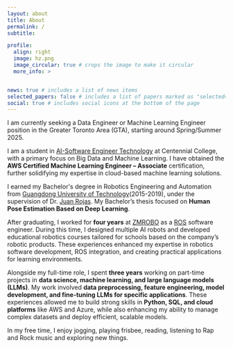 ```yaml
---
layout: about
title: About
permalink: /
subtitle: 

profile:
  align: right
  image: hz.png
  image_circular: true # crops the image to make it circular
  more_info: >


news: true # includes a list of news items
selected_papers: false # includes a list of papers marked as "selected={true}"
social: true # includes social icons at the bottom of the page
---
```


I am currently seeking a Data Engineer or Machine Learning Engineer position in the Greater Toronto Area (GTA), starting around Spring/Summer 2025.

I am a student in [AI-Software Engineer Technology](https://www.centennialcollege.ca/programs-courses/full-time/artificial-intelligence-fast-track) at Centennial College, with a primary focus on Big Data and Machine Learning. I have obtained the **AWS Certified Machine Learning Engineer – Associate** certification, further solidifying my expertise in cloud-based machine learning solutions.

I earned my Bachelor's degree in Robotics Engineering and Automation from [Guangdong University of Technology](https://english.gdut.edu.cn/)(2015-2019), under the supervision of Dr. [Juan Rojas](http://www.juanrojas.net/). My Bachelor’s thesis focused on **Human Pose Estimation Based on Deep Learning**.

After graduating, I worked for **four years** at [ZMROBO](https://www.zmrobo.com/) as a [ROS](https://www.ros.org/) software engineer. During this time, I designed multiple AI robots and developed educational robotics courses tailored for schools based on the company’s robotic products. These experiences enhanced my expertise in robotics software development, ROS integration, and creating practical applications for learning environments.

Alongside my full-time role, I spent **three years** working on part-time projects in **data science, machine learning, and large language models (LLMs)**. My work involved **data preprocessing, feature engineering, model development, and fine-tuning LLMs for specific applications**. These experiences allowed me to build strong skills in **Python, SQL, and cloud platforms** like AWS and Azure, while also enhancing my ability to manage complex datasets and deploy efficient, scalable models.

In my free time, I enjoy jogging, playing frisbee, reading, listening to Rap and Rock music and exploring new things.
